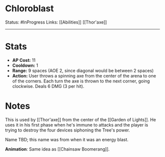 # Chloroblast
Status: #InProgress 
Links: [[Abilities]] [[Thor'axe]]
___
# Stats
- **AP Cost:** 11
- **Cooldown:** 1
- **Range:** 9 spaces (AOE 2, since diagonal would be between 2 spaces)
- **Action:** User throws a spinning axe from the center of the arena to one of the corners. Each turn the axe is thrown to the next corner, going clockwise. Deals 6 DMG (3 per hit).
# Notes
This is used by [[Thor'axe]] from the center of the [[Garden of Lights]]. He uses it in his first phase when he's immune to attacks and the player is trying to destroy the four devices siphoning the Tree's power.

Name TBD; this name was from when it was an energy blast.

**Animation**: Same idea as [[Chainsaw Boomerang]].
